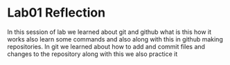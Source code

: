 # Lab01 Reflection

In this session of lab we learned about git and github what is this how it works also learn some commands and also along with this in github making repositories. In git we learned about how to add and commit files and changes to the repository along with this we also practice it
